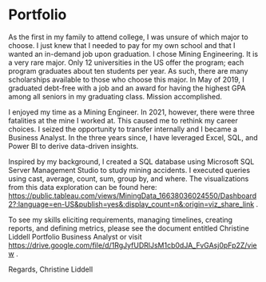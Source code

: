 # Portfolio

As the first in my family to attend college, I was unsure of which major to choose. I just knew that I needed to pay for my own school and that I wanted an in-demand job upon graduation. I chose Mining Engineering. It is a very rare major. Only 12 universities in the US offer the program; each program graduates about ten students per year. As such, there are many scholarships available to those who choose this major. In May of 2019, I graduated debt-free with a job and an award for having the highest GPA among all seniors in my graduating class. Mission accomplished. 

I enjoyed my time as a Mining Engineer. In 2021, however, there were three fatalities at the mine I worked at. This caused me to rethink my career choices. I seized the opportunity to transfer internally and I became a Business Analyst. In the three years since, I have leveraged Excel, SQL, and Power BI to derive data-driven insights. 

Inspired by my background, I created a SQL database using Microsoft SQL Server Management Studio to study mining accidents. I executed queries using cast, average, count, sum, group by, and where. The visualizations from this data exploration can be found here: https://public.tableau.com/views/MiningData_16638036024550/Dashboard2?:language=en-US&publish=yes&:display_count=n&:origin=viz_share_link .

To see my skills eliciting requirements, managing timelines, creating reports, and defining metrics, please see the document entitled Christine Liddell Portfolio Business Analyst or visit https://drive.google.com/file/d/1RgJyfUDRlJsM1cb0dJA_FvGAsj0pFp2Z/view .

Regards, 
Christine Liddell 
